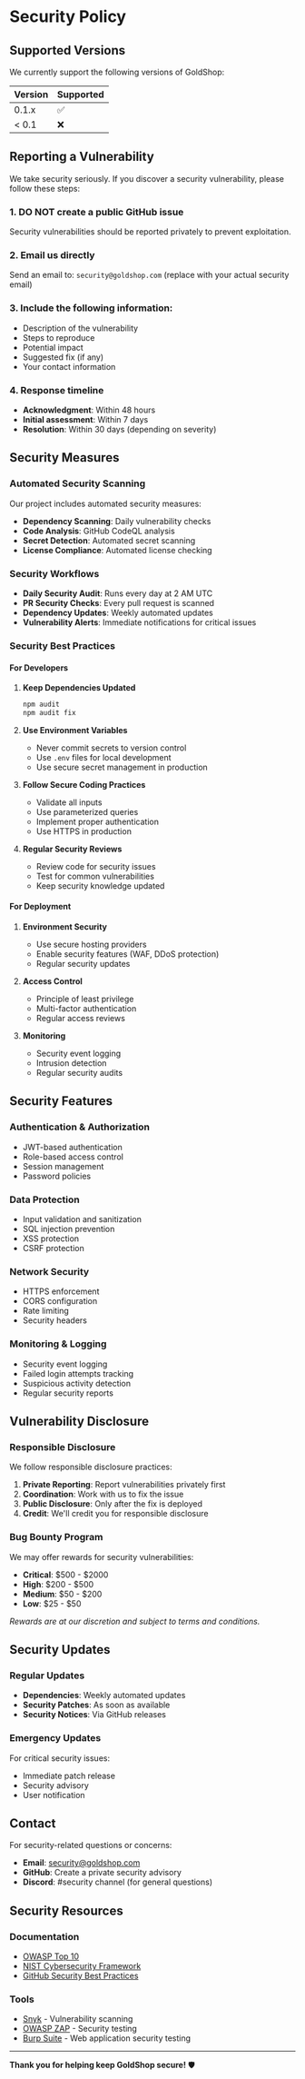 # Security Policy

## Supported Versions

We currently support the following versions of GoldShop:

| Version | Supported          |
| ------- | ------------------ |
| 0.1.x   | :white_check_mark: |
| < 0.1   | :x:                |

## Reporting a Vulnerability

We take security seriously. If you discover a security vulnerability, please follow these steps:

### 1. **DO NOT** create a public GitHub issue

Security vulnerabilities should be reported privately to prevent exploitation.

### 2. Email us directly

Send an email to: `security@goldshop.com` (replace with your actual security email)

### 3. Include the following information:

- Description of the vulnerability
- Steps to reproduce
- Potential impact
- Suggested fix (if any)
- Your contact information

### 4. Response timeline

- **Acknowledgment**: Within 48 hours
- **Initial assessment**: Within 7 days
- **Resolution**: Within 30 days (depending on severity)

## Security Measures

### Automated Security Scanning

Our project includes automated security measures:

- **Dependency Scanning**: Daily vulnerability checks
- **Code Analysis**: GitHub CodeQL analysis
- **Secret Detection**: Automated secret scanning
- **License Compliance**: Automated license checking

### Security Workflows

- **Daily Security Audit**: Runs every day at 2 AM UTC
- **PR Security Checks**: Every pull request is scanned
- **Dependency Updates**: Weekly automated updates
- **Vulnerability Alerts**: Immediate notifications for critical issues

### Security Best Practices

#### For Developers

1. **Keep Dependencies Updated**

   ```bash
   npm audit
   npm audit fix
   ```

2. **Use Environment Variables**
   - Never commit secrets to version control
   - Use `.env` files for local development
   - Use secure secret management in production

3. **Follow Secure Coding Practices**
   - Validate all inputs
   - Use parameterized queries
   - Implement proper authentication
   - Use HTTPS in production

4. **Regular Security Reviews**
   - Review code for security issues
   - Test for common vulnerabilities
   - Keep security knowledge updated

#### For Deployment

1. **Environment Security**
   - Use secure hosting providers
   - Enable security features (WAF, DDoS protection)
   - Regular security updates

2. **Access Control**
   - Principle of least privilege
   - Multi-factor authentication
   - Regular access reviews

3. **Monitoring**
   - Security event logging
   - Intrusion detection
   - Regular security audits

## Security Features

### Authentication & Authorization

- JWT-based authentication
- Role-based access control
- Session management
- Password policies

### Data Protection

- Input validation and sanitization
- SQL injection prevention
- XSS protection
- CSRF protection

### Network Security

- HTTPS enforcement
- CORS configuration
- Rate limiting
- Security headers

### Monitoring & Logging

- Security event logging
- Failed login attempts tracking
- Suspicious activity detection
- Regular security reports

## Vulnerability Disclosure

### Responsible Disclosure

We follow responsible disclosure practices:

1. **Private Reporting**: Report vulnerabilities privately first
2. **Coordination**: Work with us to fix the issue
3. **Public Disclosure**: Only after the fix is deployed
4. **Credit**: We'll credit you for responsible disclosure

### Bug Bounty Program

We may offer rewards for security vulnerabilities:

- **Critical**: $500 - $2000
- **High**: $200 - $500
- **Medium**: $50 - $200
- **Low**: $25 - $50

_Rewards are at our discretion and subject to terms and conditions._

## Security Updates

### Regular Updates

- **Dependencies**: Weekly automated updates
- **Security Patches**: As soon as available
- **Security Notices**: Via GitHub releases

### Emergency Updates

For critical security issues:

- Immediate patch release
- Security advisory
- User notification

## Contact

For security-related questions or concerns:

- **Email**: security@goldshop.com
- **GitHub**: Create a private security advisory
- **Discord**: #security channel (for general questions)

## Security Resources

### Documentation

- [OWASP Top 10](https://owasp.org/www-project-top-ten/)
- [NIST Cybersecurity Framework](https://www.nist.gov/cyberframework)
- [GitHub Security Best Practices](https://docs.github.com/en/code-security)

### Tools

- [Snyk](https://snyk.io/) - Vulnerability scanning
- [OWASP ZAP](https://owasp.org/www-project-zap/) - Security testing
- [Burp Suite](https://portswigger.net/burp) - Web application security testing

---

**Thank you for helping keep GoldShop secure!** 🛡️
